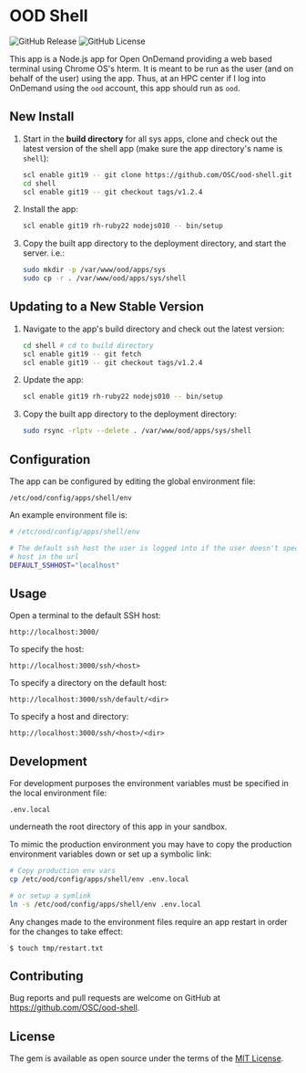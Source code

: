 # OOD Shell

![GitHub Release](https://img.shields.io/github/release/osc/ood-shell.svg)
![GitHub License](https://img.shields.io/github/license/osc/ood-shell.svg)

This app is a Node.js app for Open OnDemand providing a web based terminal
using Chrome OS's hterm. It is meant to be run as the user (and on behalf of
the user) using the app. Thus, at an HPC center if I log into OnDemand using
the `ood` account, this app should run as `ood`.

## New Install

1.  Start in the **build directory** for all sys apps, clone and check out the
    latest version of the shell app (make sure the app directory's name is
    `shell`):

    ```sh
    scl enable git19 -- git clone https://github.com/OSC/ood-shell.git shell
    cd shell
    scl enable git19 -- git checkout tags/v1.2.4
    ```

2.  Install the app:

    ```sh
    scl enable git19 rh-ruby22 nodejs010 -- bin/setup
    ```

3. Copy the built app directory to the deployment directory, and start the
   server. i.e.:

   ```sh
   sudo mkdir -p /var/www/ood/apps/sys
   sudo cp -r . /var/www/ood/apps/sys/shell
   ```

## Updating to a New Stable Version

1. Navigate to the app's build directory and check out the latest version:

   ```sh
   cd shell # cd to build directory
   scl enable git19 -- git fetch
   scl enable git19 -- git checkout tags/v1.2.4
   ```

2. Update the app:

   ```sh
   scl enable git19 rh-ruby22 nodejs010 -- bin/setup
   ```

3. Copy the built app directory to the deployment directory:

   ```sh
   sudo rsync -rlptv --delete . /var/www/ood/apps/sys/shell
   ```

## Configuration

The app can be configured by editing the global environment file:

```
/etc/ood/config/apps/shell/env
```

An example environment file is:

```sh
# /etc/ood/config/apps/shell/env

# The default ssh host the user is logged into if the user doesn't specify a
# host in the url
DEFAULT_SSHHOST="localhost"
```

## Usage

Open a terminal to the default SSH host:

`http://localhost:3000/`

To specify the host:

`http://localhost:3000/ssh/<host>`

To specify a directory on the default host:

`http://localhost:3000/ssh/default/<dir>`

To specify a host and directory:

`http://localhost:3000/ssh/<host>/<dir>`

## Development

For development purposes the environment variables must be specified in the
local environment file:

```
.env.local
```

underneath the root directory of this app in your sandbox.

To mimic the production environment you may have to copy the production
environment variables down or set up a symbolic link:

```sh
# Copy production env vars
cp /etc/ood/config/apps/shell/env .env.local

# or setup a symlink
ln -s /etc/ood/config/apps/shell/env .env.local
```

Any changes made to the environment files require an app restart in order for
the changes to take effect:

```console
$ touch tmp/restart.txt
```

## Contributing

Bug reports and pull requests are welcome on GitHub at
https://github.com/OSC/ood-shell.

## License

The gem is available as open source under the terms of the [MIT
License](http://opensource.org/licenses/MIT).
